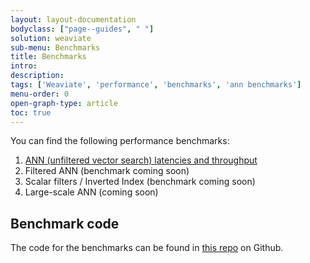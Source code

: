 ```yaml
---
layout: layout-documentation
bodyclass: ["page--guides", " "]
solution: weaviate
sub-menu: Benchmarks
title: Benchmarks
intro: 
description: 
tags: ['Weaviate', 'performance', 'benchmarks', 'ann benchmarks']
menu-order: 0
open-graph-type: article
toc: true
---
```


You can find the following performance benchmarks:

1. [ANN (unfiltered vector search) latencies and throughput](ann.html)
2. Filtered ANN (benchmark coming soon)
2. Scalar filters / Inverted Index (benchmark coming soon)
3. Large-scale ANN (coming soon)

## Benchmark code

The code for the benchmarks can be found in [this repo](https://github.com/semi-technologies/weaviate-benchmarking) on Github.